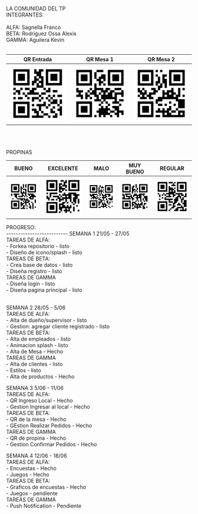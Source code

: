 LA COMUNIDAD DEL TP<br>
INTEGRANTES:<br>
<br>
ALFA: Sagnella Franco<br>
BETA: Rodriguez Ossa Alexis<br>
GAMMA: Aguilera Kevin<br>
<br>
<table>
  <thead>
    <th>QR Entrada</th>
    <th>QR Mesa 1</th>
    <th>QR Mesa 2</th>
  </thead>
  <tbody>
    <tr>
      <td>
        <a target="_blank" rel="noopener noreferrer" >
	        <img src="https://github.com/FrancoSagnella/2022_TP_PPS_Comanda_1_cuatri/blob/main/QRs/EntradaLocal.png" alt="" width="200">
        </a>
      </td>
      <td>
        <a target="_blank" rel="noopener noreferrer" href="">
	        <img src="https://github.com/FrancoSagnella/2022_TP_PPS_Comanda_1_cuatri/blob/main/QRs/MESA 1.png" alt="" width="200">
        </a>
      </td>
      <td>
        <a target="_blank" rel="noopener noreferrer" href="">
	        <img src="https://github.com/FrancoSagnella/2022_TP_PPS_Comanda_1_cuatri/blob/main/QRs/MESA 2.png" alt="" width="200">
        </a>
      </td>
    </tr>
  </tbody>
</table>
<br><br><br>
PROPINAS
<table>
  <thead>
    <th>BUENO</th>
    <th>EXCELENTE</th>
    <th>MALO</th>
      <th>MUY BUENO</th>    
	<th>REGULAR</th>
  </thead>
  <tbody>
    <tr>
      <td>
        <a target="_blank" rel="noopener noreferrer" >
	        <img src="https://github.com/FrancoSagnella/2022_TP_PPS_Comanda_1_cuatri/blob/main/QRs/propina/BUENO.png" alt="" width="200">
        </a>
      </td>
      <td>
        <a target="_blank" rel="noopener noreferrer" href="">
	        <img src="https://github.com/FrancoSagnella/2022_TP_PPS_Comanda_1_cuatri/blob/main/QRs/propina/EXCELENTE.png" alt="" width="200">
        </a>
      </td>
      <td>
        <a target="_blank" rel="noopener noreferrer" href="">
	        <img src="https://github.com/FrancoSagnella/2022_TP_PPS_Comanda_1_cuatri/blob/main/QRs/propina/MALO.png" alt="" width="200">
        </a>
      </td>
	    <td>
        <a target="_blank" rel="noopener noreferrer" >
	        <img src="https://github.com/FrancoSagnella/2022_TP_PPS_Comanda_1_cuatri/blob/main/QRs/propina/MUY BUENO.png" alt="" width="200">
        </a>
      </td>
	    <td>
        <a target="_blank" rel="noopener noreferrer" >
	        <img src="https://github.com/FrancoSagnella/2022_TP_PPS_Comanda_1_cuatri/blob/main/QRs/propina/REGULAR.png" alt="" width="200">
        </a>
      </td>
    </tr>
  </tbody>
</table>
PROGRESO:<br>
--------------------------
SEMANA 1 21/05 - 27/05<br>
  TAREAS DE ALFA: <br>
     - Forkea repositorio - listo<br>
     - Diseño de icono/splash - listo<br>
   TAREAS DE BETA:<br>
     - Crea base de datos - listo<br>
     - Diseña registro - listo<br>
   TAREAS DE GAMMA<br>
     - Diseña login - listo<br>
     - Diseña pagina principal - listo<br><br>


SEMANA 2 28/05 - 5/06<br>
  TAREAS DE ALFA: <br>
     - Alta de dueño/supervisor - listo<br>
     - Gestion: agregar cliente registrado - listo<br>
   TAREAS DE BETA:<br>
     - Alta de empleados - listo<br>
     - Animacion splash - listo<br>
     - Alta de Mesa - Hecho<br>
   TAREAS DE GAMMA<br>
     - Alta de clientes - listo<br>
     - Estilos - listo<br>
     - Alta de productos - Hecho<br>


SEMANA 3 5/06 - 11/06<br>
  TAREAS DE ALFA: <br>
     - QR Ingreso Local - Hecho<br>
     - Gestion Ingresar al local - Hecho<br>
   TAREAS DE BETA:<br>
     - QR de la mesa - Hecho<br>
     - GEstion Realizar Pedidos - Hecho<br>
   TAREAS DE GAMMA<br>
     - QR de propina - Hecho<br>
     - Gestion Confirmar Pedidos - Hecho<br>
     
     
     
SEMANA 4 12/06 - 18/06<br>
  TAREAS DE ALFA: <br>
     - Encuestas - Hecho<br>
     - Juegos - Hecho<br>
   TAREAS DE BETA:<br>
     - Graficos de encuestas - Hecho<br>
     - Juegos - pendiente<br>
   TAREAS DE GAMMA<br>
     - Push Notification - Pendiente<br>
